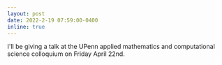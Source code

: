 ```yaml
---
layout: post
date: 2022-2-19 07:59:00-0400
inline: true
---
```


I'll be giving a talk at the UPenn applied mathematics and computational science colloquium on Friday April 22nd. 